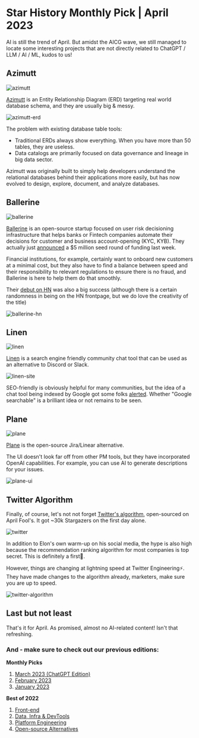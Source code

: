 # Star History Monthly Pick | April 2023

AI is still the trend of April. But amidst the AICG wave, we still managed to locate some interesting projects that are not directly related to ChatGPT / LLM / AI / ML, kudos to us!

## Azimutt

![azimutt](/blog/assets/star-history-monthly-pick-202304/azimutt.webp)

[Azimutt](https://github.com/azimuttapp/azimutt) is an Entity Relationship Diagram (ERD) targeting real world database schema, and they are usually big & messy.

![azimutt-erd](/blog/assets/star-history-monthly-pick-202304/azimutt-erd.webp)

The problem with existing database table tools:

- Traditional ERDs always show everything. When you have more than 50 tables, they are useless.
- Data catalogs are primarily focused on data governance and lineage in big data sector.

Azimutt was originally built to simply help developers understand the relational databases behind their applications more easily, but has now evolved to design, explore, document, and analyze databases.

## Ballerine

![ballerine](/blog/assets/star-history-monthly-pick-202304/ballerine.webp)

[Ballerine](https://github.com/ballerine-io/ballerine) is an open-source startup focused on user risk decisioning infrastructure that helps banks or Fintech companies automate their decisions for customer and business account-opening (KYC, KYB). They actually just [announced](https://techcrunch.com/2023/05/23/ballerine-brings-open-source-to-banks-risk-and-identity-decision-making/) a $5 million seed round of funding last week.

Financial institutions, for example, certainly want to onboard new customers at a minimal cost, but they also have to find a balance between speed and their responsibility to relevant regulations to ensure there is no fraud, and Ballerine is here to help them do that smoothly.

Their [debut on HN](https://news.ycombinator.com/item?id=33396982) was also a big success (although there is a certain randomness in being on the HN frontpage, but we do love the creativity of the title)

![ballerine-hn](/blog/assets/star-history-monthly-pick-202304/ballerine-hn.webp)

## Linen

![linen](/blog/assets/star-history-monthly-pick-202304/linen.webp)

[Linen](https://github.com/linen-dev/linen.dev) is a search engine friendly community chat tool that can be used as an alternative to Discord or Slack.

![linen-site](/blog/assets/star-history-monthly-pick-202304/linen-site.webp)

SEO-friendly is obviously helpful for many communities, but the idea of a chat tool being indexed by Google got some folks [alerted](https://news.ycombinator.com/item?id=35718417#35722214). Whether "Google searchable" is a brilliant idea or not remains to be seen.

## Plane

![plane](/blog/assets/star-history-monthly-pick-202304/plane.webp)

[Plane](http://github.com/makeplane/plane) is the open-source Jira/Linear alternative.

The UI doesn't look far off from other PM tools, but they have incorporated OpenAI capabilities. For example, you can use AI to generate descriptions for your issues.

![plane-ui](/blog/assets/star-history-monthly-pick-202304/plane-ui.webp)

## Twitter Algorithm

Finally, of course, let's not not forget [Twitter's algorithm](http://github.com/twitter/the-algorithm), open-sourced on April Fool's. It got ~30k Stargazers on the first day alone.

![twitter](/blog/assets/star-history-monthly-pick-202304/twitter.webp)

In addition to Elon's own warm-up on his social media, the hype is also high because the recommendation ranking algorithm for most companies is top secret. This is definitely a first🤫.

However, things are changing at lightning speed at Twitter Engineering⚡️. They have made changes to the algorithm already, marketers, make sure you are up to speed.

![twitter-algorithm](/blog/assets/star-history-monthly-pick-202304/twitter-algorithm.webp)

## Last but not least

That's it for April. As promised, almost no AI-related content! Isn't that refreshing.

### And - make sure to check out our previous editions:

**Monthly Picks**

1. [March 2023 (ChatGPT Edition)](/blog/star-history-monthly-pick-202303)
2. [February 2023](/blog/star-history-monthly-pick-202302)
3. [January 2023](/blog/star-history-monthly-pick-202301)

**Best of 2022**

1. [Front-end](/blog/star-history-yearly-pick-2022-frontend)
2. [Data, Infra & DevTools](/star-history-yearly-pick-2022-data-infra-devtools)
3. [Platform Engineering](/blog/star-history-open-source-2022-platform-engineering)
4. [Open-source Alternatives](/blog/star-history-open-source-2022-open-source-alternatives)